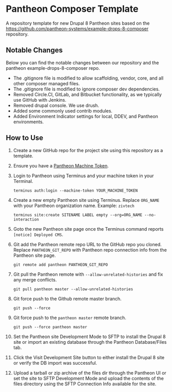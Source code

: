 # Pantheon Composer Template

A repository template for new Drupal 8 Pantheon sites based on the https://github.com/pantheon-systems/example-drops-8-composer repository.

## Notable Changes
Below you can find the notable changes between our repository and the pantheon example-drops-8-composer repo.

- The .gitignore file is modified to allow scaffolding, vendor, core, and all other composer managed files.
- The .gitignore file is modified to ignore composer dev dependencies.
- Removed Circle.CI, GitLab, and Bitbucket functionality, as we typically use GitHub with Jenkins.
- Removed drupal console. We use drush.
- Added some commonly used contrib modules.
- Added Environment Indicator settings for local, DDEV, and Pantheon environments.

## How to Use

1. Create a new GitHub repo for the project site using this repository as a template.
2. Ensure you have a [Pantheon Machine Token](https://dashboard.pantheon.io/users/#account/tokens/).
3. Login to Pantheon using Terminus and your machine token in your Terminal.

       terminus auth:login --machine-token YOUR_MACHINE_TOKEN

4. Create a new empty Pantheon site using Terminus. Replace `ORG_NAME` with your Pantheon organization name. Example: `zivtech`

       terminus site:create SITENAME LABEL empty --org=ORG_NAME --no-interaction

5. Goto the new Pantheon site page once the Terminus command reports `[notice] Deployed CMS`.

6. Git add the Pantheon remote repo URL to the GitHub repo you cloned. Replace `PANTHEON_GIT_REPO` with Pantheon repo connection info from the Pantheon site page.

       git remote add pantheon PANTHEON_GIT_REPO

7. Git pull the Pantheon remote with `--allow-unrelated-histories` and fix any merge conflicts.

       git pull pantheon master --allow-unrelated-histories

8. Git force push to the Github remote master branch.

       git push --force

9. Git force push to the `pantheon master` remote branch.

       git push --force pantheon master

10. Set the Pantheon site Development Mode to SFTP to install the Drupal 8 site or import an existing database through the Pantheon Database/Files tab.
11. Click the Visit Development Site button to either install the Drupal 8 site or verify the DB import was successful.
12. Upload a tarball or zip archive of the files dir through the Pantheon UI or set the site to SFTP Development Mode and upload the contents of the files directory using the SFTP Connection Info available for the site.
